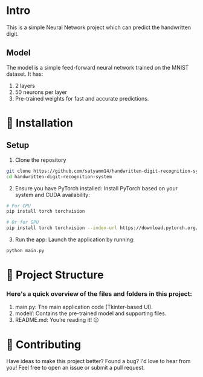 # Intro

This is a simple Neural Network project which can predict the handwritten digit.

## Model

The model is a simple feed-forward neural network trained on the MNIST dataset. It has:

1. 2 layers
2. 50 neurons per layer
3. Pre-trained weights for fast and accurate predictions.

# 🚀 Installation

## Setup

1. Clone the repository

```bash
git clone https://github.com/satyamm14/handwritten-digit-recognition-system.git
cd handwritten-digit-recognition-system
```

2. Ensure you have PyTorch installed: Install PyTorch based on your system and CUDA availability:

```bash
# For CPU
pip install torch torchvision

# Or for GPU
pip install torch torchvision --index-url https://download.pytorch.org/whl/cu118
```

3. Run the app: Launch the application by running:

```bash
python main.py
```

# 📂 Project Structure

### Here's a quick overview of the files and folders in this project:

1. main.py: The main application code (Tkinter-based UI).
2. model/: Contains the pre-trained model and supporting files.
3. README.md: You’re reading it! 😉

# 🤝 Contributing

Have ideas to make this project better? Found a bug? I'd love to hear from you! Feel free to open an issue or submit a pull request.
